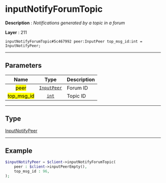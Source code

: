 # inputNotifyForumTopic

**Description** : *Notifications generated by a topic in a forum*

**Layer** : 211

```tl
inputNotifyForumTopic#5c467992 peer:InputPeer top_msg_id:int = InputNotifyPeer;
```

---

## Parameters

| Name | Type | Description |
| :---: | :---: | :--- |
| <mark>peer</mark> | [`InputPeer`](type/InputPeer) | Forum ID |
| <mark>top_msg_id</mark> | [`int`](type/int) | Topic ID |

---

## Type

[InputNotifyPeer](type/InputNotifyPeer)

---

## Example

```php
$inputNotifyPeer = $client->inputNotifyForumTopic(
	peer : $client->inputPeerEmpty(),
	top_msg_id : 96,
);
```